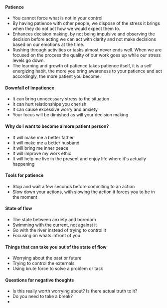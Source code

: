 #### Patience
- You cannot force what is not in your control
- By having patience with other people, we dispose of the stress it brings when they do not act how we would expect them to.
- Enhances decision making, by not being impulsive and observing the decision before acting we can act with clarity and not make decisions based on our emotions at the time.
- Rushing through activities or tasks almost never ends well. When we are focused on the process the quality of our work goes up while our stress levels go down.
- The learning and growth of patience takes patience itself, it is a self energizing habit, the more you bring awareness to your patience and act accordingly, the more patient you become.

#### Downfall of Impatience
- It can bring unnecessary stress to the situation
- It can hurt relationships you cherish
- It can cause excessive worry and anxiety
- Your focus will be dimished as will your decision making

#### Why do I want to become a more patient person?

- It will make me a better father
- It will make me a better husband
- It will bring me inner peace
- It will improve my work ethic
- It will help me live in the present and enjoy life where it's actually happening

#### Tools for patience
- Stop and wait a few seconds before commiting to an action
- Slow down your actions, with slowing the action it forces you to be in the moment

#### State of flow

- The state between anxiety and boredom
- Swimming with the current, not against it
- Go with the river instead of trying to control it
- Focusing on whats infront of you

#### Things that can take you out of the state of flow

- Worrying about the past or future
- Trying to control the externals
- Using brute force to solve a problem or task

#### Questions for negative thoughts
- Is this really worth worrying about? Is there actual truth to it?
- Do you need to take a break?
- 


